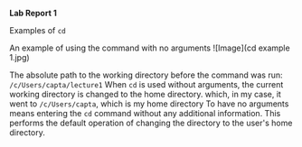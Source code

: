 **Lab Report 1** 

Examples of `cd`

An example of using the command with no arguments
![Image](cd example 1.jpg)

The absolute path to the working directory before the command was run: `/c/Users/capta/lecture1`
When `cd` is used without arguments, the current working directory is changed to the home directory. which, in my case, it went to `/c/Users/capta`, which is my home directory
To have no arguments means entering the `cd` command without any additional information. This performs the default operation of changing the directory to the user's home directory. 

